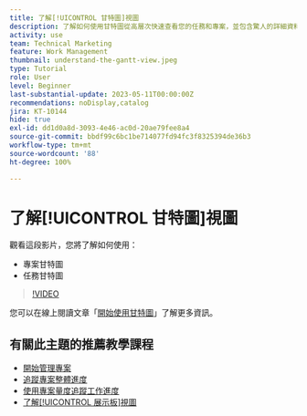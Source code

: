 ```yaml
---
title: 了解[!UICONTROL 甘特圖]視圖
description: 了解如何使用甘特圖從高層次快速查看您的任務和專案，並包含驚人的詳細資料。
activity: use
team: Technical Marketing
feature: Work Management
thumbnail: understand-the-gantt-view.jpeg
type: Tutorial
role: User
level: Beginner
last-substantial-update: 2023-05-11T00:00:00Z
recommendations: noDisplay,catalog
jira: KT-10144
hide: true
exl-id: dd1d0a8d-3093-4e46-ac0d-20ae79fee8a4
source-git-commit: bbdf99c6bc1be714077fd94fc3f8325394de36b3
workflow-type: tm+mt
source-wordcount: '88'
ht-degree: 100%

---
```


# 了解[!UICONTROL 甘特圖]視圖

觀看這段影片，您將了解如何使用：

* 專案甘特圖
* 任務甘特圖

>[!VIDEO](https://video.tv.adobe.com/v/3419304/?quality=12&learn=on&enablevpops=1)

您可以在線上閱讀文章「[開始使用甘特圖](https://experienceleague.adobe.com/docs/workfront/using/manage-work/the-gantt-chart/gantt-chart-overview/get-started-with-gantt.html?lang=zh-Hant)」了解更多資訊。

## 有關此主題的推薦教學課程

* [開始管理專案](/help/manage-work/projects/getting-started-manage-a-project.md)
* [追蹤專案整體進度](/help/manage-work/projects/track-overall-project-progress.md)
* [使用專案量度追蹤工作進度](/help/manage-work/projects/track-work-progress-with-project-metrics.md)
* [了解[!UICONTROL 展示板]視圖](/help/manage-work/projects/understand-the-board-view.md)

